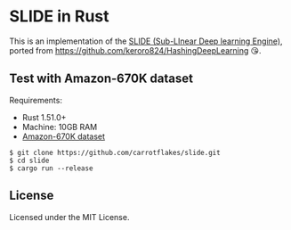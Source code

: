 # SLIDE in Rust

This is an implementation of the [SLIDE (Sub-LInear Deep learning Engine)](https://arxiv.org/abs/1903.03129), ported from https://github.com/keroro824/HashingDeepLearning :kissing_heart:.

## Test with Amazon-670K dataset

Requirements:

- Rust 1.51.0+
- Machine: 10GB RAM
- [Amazon-670K dataset](https://github.com/keroro824/HashingDeepLearning)

```
$ git clone https://github.com/carrotflakes/slide.git
$ cd slide
$ cargo run --release
```

## License

Licensed under the MIT License.
